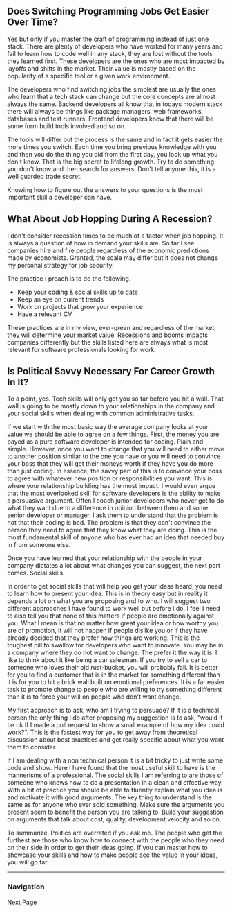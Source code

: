 ## Does Switching Programming Jobs Get Easier Over Time?

Yes but only if you master the craft of programming instead of
just one stack. There are plenty of developers who have worked
for many years and fail to learn how to code well in any stack,
they are lost without the tools they learned first. These developers
are the ones who are most impacted by layoffs and shifts in the market.
Their value is mostly based on the popularity of a specific tool or
a given work environment.

The developers who find switching jobs the simplest are usually the
ones who learn that a tech stack can change but the core concepts are
almost always the same. Backend developers all know that in todays
modern stack there will always be things like package managers,
web frameworks, databases and test runners. Frontend developers know
that there will be some form build tools involved and so on.

The tools will differ but the process is the same and in fact it gets
easier the more times you switch. Each time you bring previous
knowledge with you and then you do the thing you did from the first
day, you look up what you don't know. That is the big secret to lifelong
growth. Try to do something you don't know and then search for answers.
Don't tell anyone this, it is a well guarded trade secret.

Knowing how to figure out the answers to your questions is the most
important skill a developer can have.

## What About Job Hopping During A Recession?

I don't consider recession times to be much of a factor when job hopping.
It is always a question of how in demand your skills are. So far I
see companies hire and fire people regardless of the economic predictions
made by economists. Granted, the scale may differ but it does not change
my personal strategy for job security.

The practice I preach is to do the following.

- Keep your coding & social skills up to date
- Keep an eye on current trends
- Work on projects that grow your experience
- Have a relevant CV

These practices are in my view, ever-green and regardless of the market,
they will determine your market value. Recessions and booms impacts
companies differently but the skills listed here are always what is
most relevant for software professionals looking for work.

## Is Political Savvy Necessary For Career Growth In It?

To a point, yes. Tech skills will only get you so far before
you hit a wall. That wall is going to be mostly down to
your relationships in the company and your social skills
when dealing with common administrative tasks.

If we start with the most basic way the average company
looks at your value we should be able to agree on a few
things. First, the money you are payed as a pure software
developer is intended for coding. Plain and simple.
However, once you want to change that you will need to
either move to another position similar to the one you
have or you will need to convince your boss that they
will get their moneys worth if they have you do more
than just coding. In essence, the savvy part of this
is to convince your boss to agree with whatever new
position or responsibilities you want.
This is where your relationship building has the most
impact. I would even argue that the most overlooked
skill for software developers is the ability to make
a persuasive argument. Often I coach junior developers
who never get to do what they want due to a difference
in opinion between them and some senior developer or
manager. I ask them to understand that the problem is
not that their coding is bad. The problem is that they
can't convince the person they need to agree that they
know what they are doing. This is the most fundamental
skill of anyone who has ever had an idea that needed
buy in from someone else.

Once you have learned that your relationship with the
people in your company dictates a lot about what changes
you can suggest, the next part comes. Social skills.

In order to get social skills that will help you get
your ideas heard, you need to learn how to present
your idea. This is in theory easy but in reality it
depends a lot on what you are proposing and to who.
I will suggest two different approaches I have found
to work well but before I do, I feel I need to also
tell you that none of this matters if people are
emotionally against you. What I mean is that no matter
how great your idea or how worthy you are of promotion,
it will not happen if people dislike you or if they have
already decided that they prefer how things are working.
This is the toughest pill to swallow for developers who
want to innovate. You may be in a company where they do
not want to change. The prefer it the way it is. I like
to think about it like being a car salesman. If you try
to sell a car to someone who loves their old rust-bucket,
you will probably fail. It is better for you to find a
customer that is in the market for something different
than it is for you to hit a brick wall built on emotional
preferences. It is a far easier task to promote change to
people who are willing to try something different than it
is to force your will on people who don't want change.

My first approach is to ask, who am I trying to persuade?
If it is a technical person the only thing I do after
proposing my suggestion is to ask, "would it be ok if I
made a pull request to show a small example of how my
idea could work?". This is the fastest way for you to
get away from theoretical discussion about best practices
and get really specific about what you want them to consider.

If I am dealing with a non technical person it is a bit tricky
to just write some code and show. Here I have found that the
most useful skill to have is the mannerisms of a professional.
The social skills I am referring to are those of someone who
knows how to do a presentation in a clean and effective way.
With a bit of practice you should be able to fluently explain
what you idea is and motivate it with good arguments. The key
thing to understand is the same as for anyone who ever sold
something. Make sure the arguments you present seem to benefit
the person you are talking to. Build your suggestion on arguments
that talk about cost, quality, development velocity and so on.

To summarize. Politics are overrated if you ask me. The people
who get the furthest are those who know how to connect with the
people who they need on their side in order to get their ideas
going. If you can master how to showcase your skills and how to
make people see the value in your ideas, you will go far.

---

### Navigation

[Next Page](career_growth_and_job_market/page_025.md)
